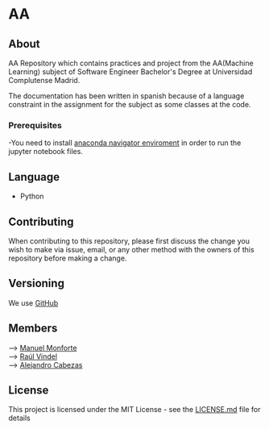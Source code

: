 # AA


## About
AA Repository which contains practices and project from the AA(Machine Learning) subject of Software Engineer Bachelor's Degree at Universidad Complutense Madrid.

The documentation has been written in spanish because of a language constraint in the assignment for the subject as some classes at the code.

### Prerequisites

-You need to install [anaconda navigator enviroment](https://www.anaconda.com/distribution/?gclid=EAIaIQobChMIlv2EqKDE5wIVV5nVCh2RUgpCEAAYASAAEgIQb_D_BwE) in order to run the jupyter notebook files.

## Language

* Python

## Contributing

When contributing to this repository, please first discuss the change you wish to make via issue, email, or any other method with the owners of this repository before making a change.

## Versioning

We use [GitHub](https://github.com)


## Members<br/>
  --> [Manuel Monforte](https://github.com/manumonforte)<br/>
  --> [Raúl Vindel](https://github.com/Raulteu)<br/>
  --> [Alejandro Cabezas](https://github.com/AlexCabezas2018)<br/>

## License

This project is licensed under the MIT License - see the [LICENSE.md](LICENSE.md) file for details

